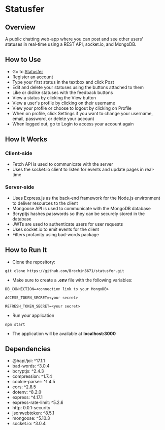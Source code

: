 # Statusfer

## Overview
A public chatting web-app where you can post and see other users' statuses in real-time using a REST API, <span>socket.io</span>, and MongoDB.

## How to Use
* Go to [Statusfer](https://statusfer.herokuapp.com)
* Register an account
* Type your first status in the textbox and click Post
* Edit and delete your statuses using the buttons attached to them
* Like or dislike statuses with the feedback buttons
* View a status by clicking the View button
* View a user's profile by clicking on their username
* View your profile or choose to logout by clicking on Profile
* When on profile, click Settings if you want to change your username, email, password, or delete your account
* When logged out, go to Login to access your account again

## How It Works

### Client-side
* Fetch API is used to communicate with the server
* Uses the <span>socket.io</span> client to listen for events and update pages in real-time

### Server-side
* Uses Express.js as the back-end framework for the Node.js environment to deliver resources to the client
* Mongoose API is used to communicate with the MongoDB database
* Bcryptjs hashes passwords so they can be securely stored in the database
* JWTs are used to authenticate users for user requests
* Uses <span>socket.io</span> to emit events for the client
* Filters profanity using bad-words package

## How to Run It

* Clone the repository:

```
git clone https://github.com/Brochin5671/statusfer.git
```

* Make sure to create a **.env** file with the following variables:

```
DB_CONNECTION=<connection link to your MongoDB>

ACCESS_TOKEN_SECRET=<your secret>

REFRESH_TOKEN_SECRET=<your secret>
```

* Run your application

```
npm start
```

* The application will be available at **localhost:3000**

## Dependencies
* @hapi/joi: ^17.1.1
* bad-words: ^3.0.4
* bcryptjs: ^2.4.3
* compression: ^1.7.4
* cookie-parser: ^1.4.5
* cors: ^2.8.5
* dotenv: ^8.2.0
* express: ^4.17.1
* express-rate-limit: ^5.2.6
* http: 0.0.1-security
* jsonwebtoken: ^8.5.1
* mongoose: ^5.10.3
* socket<span>.io</span>: ^3.0.4